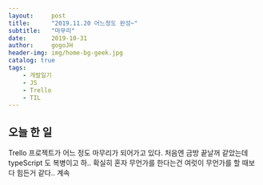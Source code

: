 ```yaml
---
layout:     post
title:      "2019.11.20 어느정도 완성~"
subtitle:   "마무리"
date:       2019-10-31
author:     gogoJH
header-img: img/home-bg-geek.jpg
catalog: true
tags:
    - 개발일기
    - JS
    - Trello
    - TIL
---
```

## 오늘 한 일
Trello 프로젝트가 어느 정도 마무리가 되어가고 있다.
처음엔 금방 끝날꺼 같았는데 typeScript 도 복병이고 하..
확실히 혼자 무언가를 한다는건 여럿이 무언가를 할 때보다
힘든거 같다.. 계속 
<!--stackedit_data:
eyJoaXN0b3J5IjpbMTUwMTU4MjE0Ml19
-->